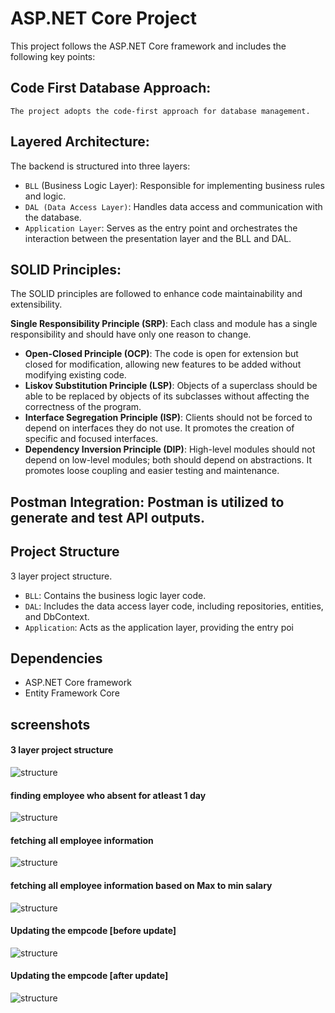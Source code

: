 # ASP.NET Core Project

This project follows the ASP.NET Core framework and includes the following key points:

 ## Code First Database Approach: 
    The project adopts the code-first approach for database management.
    
 ## Layered Architecture: 
   The backend is structured into three layers:
   - `BLL` (Business Logic Layer): Responsible for implementing business rules and logic.
   - `DAL (Data Access Layer)`: Handles data access and communication with the database.
   - `Application Layer`: Serves as the entry point and orchestrates the interaction between the presentation layer and the BLL and DAL.
  
 ## SOLID Principles: 
   The SOLID principles are followed to enhance code maintainability and extensibility.

   **Single Responsibility Principle (SRP)**: Each class and module has a single responsibility and should have only one reason to change.
   - **Open-Closed Principle (OCP)**:
     The code is open for extension but closed for modification, allowing new features to be added without modifying existing code.
   - **Liskov Substitution Principle (LSP)**: 
     Objects of a superclass should be able to be replaced by objects of its subclasses without affecting the correctness of the program.
   - **Interface Segregation Principle (ISP)**: 
     Clients should not be forced to depend on interfaces they do not use. It promotes the creation of specific and focused interfaces.
   - **Dependency Inversion Principle (DIP)**:
     High-level modules should not depend on low-level modules; both should depend on abstractions. It promotes loose coupling and easier testing and maintenance.

 ## Postman Integration: Postman is utilized to generate and test API outputs.


 ## Project Structure
  3 layer project structure.

- `BLL`: Contains the business logic layer code.
- `DAL`: Includes the data access layer code, including repositories, entities, and DbContext.
- `Application`: Acts as the application layer, providing the entry poi


## Dependencies


- ASP.NET Core framework
- Entity Framework Core

## screenshots

#### 3 layer project structure
![structure](./images/1.jpg)


#### finding employee who absent for atleast 1 day
![structure](./images/absent.jpg)

#### fetching all employee information
![structure](./images/allemployee.jpg)

#### fetching all employee information based on Max to min salary
![structure](./images/1.jpg)

#### Updating the empcode [before update]
![structure](./images/b4%20update.jpg)
#### Updating the empcode [after update]
![structure](./images/after.jpg)




